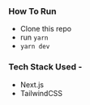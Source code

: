 ### How To Run

- Clone this repo
- run `yarn`
- `yarn dev`

### Tech Stack Used - 
- Next.js
- TailwindCSS






